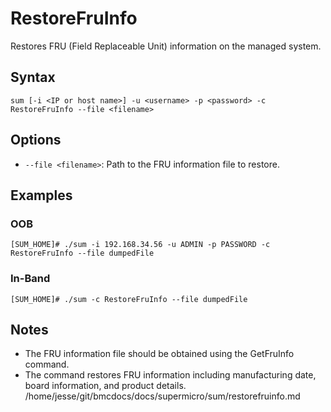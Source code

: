 # RestoreFruInfo

Restores FRU (Field Replaceable Unit) information on the managed system.

## Syntax

```
sum [-i <IP or host name>] -u <username> -p <password> -c RestoreFruInfo --file <filename>
```

## Options

- `--file <filename>`: Path to the FRU information file to restore.

## Examples

### OOB
```
[SUM_HOME]# ./sum -i 192.168.34.56 -u ADMIN -p PASSWORD -c RestoreFruInfo --file dumpedFile
```

### In-Band
```
[SUM_HOME]# ./sum -c RestoreFruInfo --file dumpedFile
```

## Notes

- The FRU information file should be obtained using the GetFruInfo command.
- The command restores FRU information including manufacturing date, board information, and product details.</content>
<parameter name="filePath">/home/jesse/git/bmcdocs/docs/supermicro/sum/restorefruinfo.md